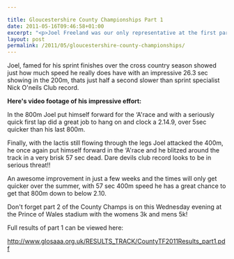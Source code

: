 ```yaml
---

title: Gloucestershire County Championships Part 1
date: 2011-05-16T09:46:58+01:00
excerpt: "<p>Joel Freeland was our only representative at the first part of the Gloucestershire athletic Champs on Sunday and he didn't disappoint- bravely tackling 3 events the 200m, 400m and 800m and performing brilliantly in each.</p>"
layout: post
permalink: /2011/05/gloucestershire-county-championships/
---
```

Joel, famed for his sprint finishes over the cross country season showed just how much speed he really does have with an impressive 26.3 sec showing in the 200m, thats just half a second slower than sprint specialist Nick O'neils Club record. 

**Here's video footage of his impressive effort:**</p> 

In the 800m Joel put himself forward for the &#8216;A'race and with a seriously quick first lap did a great job to hang on and clock a 2.14.9, over 5sec quicker than his last 800m.

Finally, with the lactis still flowing through the legs Joel attacked the 400m, he once again put himself forward in the &#8216;A'race and he blitzed around the track in a very brisk 57 sec dead. Dare devils club record looks to be in serious threat!!

An awesome improvement in just a few weeks and the times will only get quicker over the summer, with 57 sec 400m speed he has a great chance to get that 800m down to below 2.10.

Don't forget part 2 of the County Champs is on this Wednesday evening at the Prince of Wales stadium with the womens 3k and mens 5k!

Full results of part 1 can be viewed here:

<a href="http://www.glosaaa.org.uk/RESULTS_TRACK/CountyTF2011Results_part1.pdf" target="_blank" rel="nofollow">http://www.glosaaa.org.uk/RESULTS_TRACK/CountyTF2011Results_part1.pdf</a>